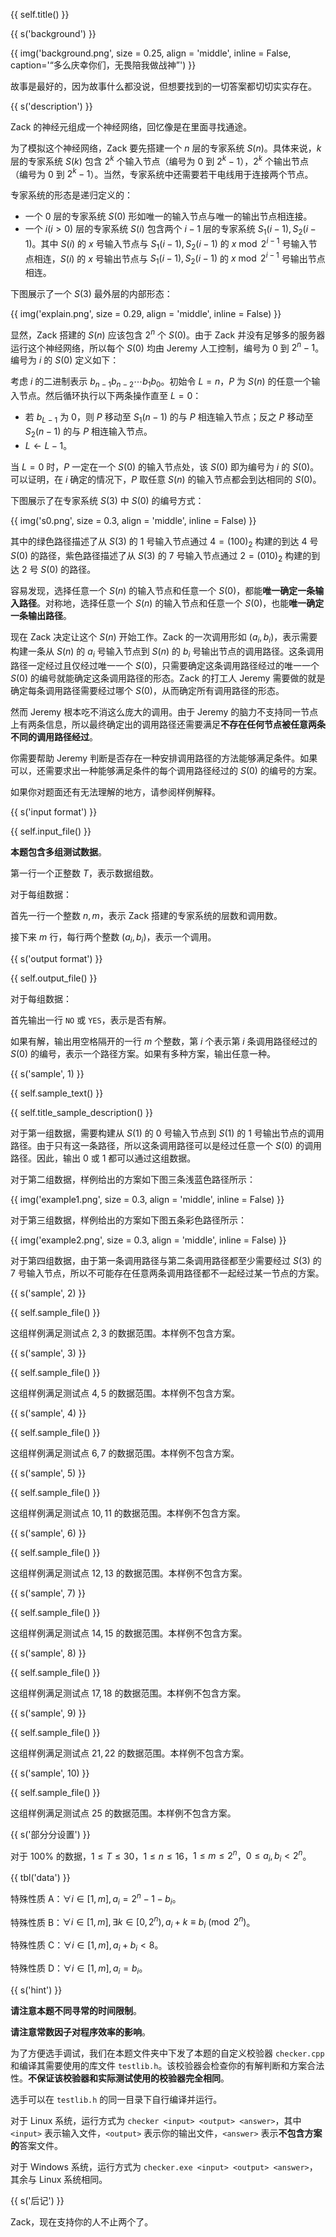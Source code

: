 {{ self.title() }}

{{ s('background') }}

{{ img('background.png', size = 0.25, align = 'middle', inline = False, caption='“多么庆幸你们，无畏陪我做战神”') }}

故事是最好的，因为故事什么都没说，但想要找到的一切答案都切切实实存在。

{{ s('description') }}

Zack 的神经元组成一个神经网络，回忆像是在里面寻找通途。

为了模拟这个神经网络，Zack 要先搭建一个 $n$ 层的专家系统 $S(n)$。具体来说，$k$ 层的专家系统 $S(k)$ 包含 $2^k$ 个输入节点（编号为 $0$ 到 $2^k-1$），$2^k$ 个输出节点（编号为 $0$ 到 $2^k-1$）。当然，专家系统中还需要若干电线用于连接两个节点。

专家系统的形态是递归定义的：

- 一个 $0$ 层的专家系统 $S(0)$ 形如唯一的输入节点与唯一的输出节点相连接。
- 一个 $i(i>0)$ 层的专家系统 $S(i)$ 包含两个 $i-1$ 层的专家系统 $S_1(i-1),S_2(i-1)$。其中 $S(i)$ 的 $x$ 号输入节点与 $S_1(i-1),S_2(i-1)$ 的 $x\bmod 2^{i-1}$ 号输入节点相连，$S(i)$ 的 $x$ 号输出节点与 $S_1(i-1),S_2(i-1)$ 的 $x\bmod 2^{i-1}$ 号输出节点相连。

下图展示了一个 $S(3)$ 最外层的内部形态：

{{ img('explain.png', size = 0.29, align = 'middle', inline = False) }}

显然，Zack 搭建的 $S(n)$ 应该包含 $2^n$ 个 $S(0)$。由于 Zack 并没有足够多的服务器运行这个神经网络，所以每个 $S(0)$ 均由 Jeremy 人工控制，编号为 $0$ 到 $2^n-1$。编号为 $i$ 的 $S(0)$ 定义如下：

考虑 $i$ 的二进制表示 $b_{n-1}b_{n-2}\cdots b_{1}b_{0}$。初始令 $L=n$，$P$ 为 $S(n)$ 的任意一个输入节点。然后循环执行以下两条操作直至 $L=0$：

- 若 $b_{L-1}$ 为 $0$，则 $P$ 移动至 $S_1(n-1)$ 的与 $P$ 相连输入节点；反之 $P$ 移动至 $S_2(n-1)$ 的与 $P$ 相连输入节点。
- $L\gets L-1$。

当 $L=0$ 时，$P$ 一定在一个 $S(0)$ 的输入节点处，该 $S(0)$ 即为编号为 $i$ 的 $S(0)$。可以证明，在 $i$ 确定的情况下，$P$ 取任意 $S(n)$ 的输入节点都会到达相同的 $S(0)$。

下图展示了在专家系统 $S(3)$ 中 $S(0)$ 的编号方式：

{{ img('s0.png', size = 0.3, align = 'middle', inline = False) }}

其中的绿色路径描述了从 $S(3)$ 的 $1$ 号输入节点通过 $4=(100)_2$ 构建的到达 $4$ 号 $S(0)$ 的路径，紫色路径描述了从 $S(3)$ 的 $7$ 号输入节点通过 $2=(010)_2$ 构建的到达 $2$ 号 $S(0)$ 的路径。

容易发现，选择任意一个 $S(n)$ 的输入节点和任意一个 $S(0)$，都能**唯一确定一条输入路径**。对称地，选择任意一个 $S(n)$ 的输入节点和任意一个 $S(0)$，也能**唯一确定一条输出路径**。

现在 Zack 决定让这个 $S(n)$ 开始工作。Zack 的一次调用形如 $(a_i,b_i)$，表示需要构建一条从 $S(n)$ 的 $a_i$ 号输入节点到 $S(n)$ 的 $b_i$ 号输出节点的调用路径。这条调用路径一定经过且仅经过唯一一个 $S(0)$，只需要确定这条调用路径经过的唯一一个 $S(0)$ 的编号就能确定这条调用路径的形态。Zack 的打工人 Jeremy 需要做的就是确定每条调用路径需要经过哪个 $S(0)$，从而确定所有调用路径的形态。

然而 Jeremy 根本吃不消这么庞大的调用。由于 Jeremy 的脑力不支持同一节点上有两条信息，所以最终确定出的调用路径还需要满足**不存在任何节点被任意两条不同的调用路径经过**。

你需要帮助 Jeremy 判断是否存在一种安排调用路径的方法能够满足条件。如果可以，还需要求出一种能够满足条件的每个调用路径经过的 $S(0)$ 的编号的方案。

如果你对题面还有无法理解的地方，请参阅样例解释。

{{ s('input format') }}

{{ self.input_file() }}

**本题包含多组测试数据**。

第一行一个正整数 $T$，表示数据组数。

对于每组数据：

首先一行一个整数 $n,m$，表示 Zack 搭建的专家系统的层数和调用数。

接下来 $m$ 行，每行两个整数 $(a_i,b_i)$，表示一个调用。

{{ s('output format') }}

{{ self.output_file() }}

对于每组数据：

首先输出一行 `NO` 或 `YES`，表示是否有解。

如果有解，输出用空格隔开的一行 $m$ 个整数，第 $i$ 个表示第 $i$ 条调用路径经过的 $S(0)$ 的编号，表示一个路径方案。如果有多种方案，输出任意一种。

{{ s('sample', 1) }}

{{ self.sample_text() }}

{{ self.title_sample_description() }}

对于第一组数据，需要构建从 $S(1)$ 的 $0$ 号输入节点到 $S(1)$ 的 $1$ 号输出节点的调用路径。由于只有这一条路径，所以这条调用路径可以是经过任意一个 $S(0)$ 的调用路径。因此，输出 $0$ 或 $1$ 都可以通过这组数据。

对于第二组数据，样例给出的方案如下图三条浅蓝色路径所示：

{{ img('example1.png', size = 0.3, align = 'middle', inline = False) }}

对于第三组数据，样例给出的方案如下图五条彩色路径所示：

{{ img('example2.png', size = 0.3, align = 'middle', inline = False) }}

对于第四组数据，由于第一条调用路径与第二条调用路径都至少需要经过 $S(3)$ 的 $7$ 号输入节点，所以不可能存在任意两条调用路径都不一起经过某一节点的方案。

{{ s('sample', 2) }}

{{ self.sample_file() }}

这组样例满足测试点 $2,3$ 的数据范围。本样例不包含方案。

{{ s('sample', 3) }}

{{ self.sample_file() }}

这组样例满足测试点 $4,5$ 的数据范围。本样例不包含方案。

{{ s('sample', 4) }}

{{ self.sample_file() }}

这组样例满足测试点 $6,7$ 的数据范围。本样例不包含方案。

{{ s('sample', 5) }}

{{ self.sample_file() }}

这组样例满足测试点 $10,11$ 的数据范围。本样例不包含方案。

{{ s('sample', 6) }}

{{ self.sample_file() }}

这组样例满足测试点 $12,13$ 的数据范围。本样例不包含方案。

{{ s('sample', 7) }}

{{ self.sample_file() }}

这组样例满足测试点 $14,15$ 的数据范围。本样例不包含方案。

{{ s('sample', 8) }}

{{ self.sample_file() }}

这组样例满足测试点 $17,18$ 的数据范围。本样例不包含方案。

{{ s('sample', 9) }}

{{ self.sample_file() }}

这组样例满足测试点 $21,22$ 的数据范围。本样例不包含方案。

{{ s('sample', 10) }}

{{ self.sample_file() }}

这组样例满足测试点 $25$ 的数据范围。本样例不包含方案。

{{ s('部分分设置') }}

对于 $100\%$ 的数据，$1\le T\le 30$，$1\le n\le 16$，$1\le m\le 2^n$，$0\le a_i,b_i<2^n$。

{{ tbl('data') }}

特殊性质 A：$\forall i\in[1,m],a_i=2^n-1-b_i$。

特殊性质 B：$\forall i\in[1,m],\exists k\in[0,2^n), a_i+k\equiv b_i\pmod {2^n}$。

特殊性质 C：$\forall i\in[1,m],a_i+b_i<8$。

特殊性质 D：$\forall i\in[1,m],a_i=b_i$。

{{ s('hint') }}

**请注意本题不同寻常的时间限制**。

**请注意常数因子对程序效率的影响**。

为了方便选手调试，我们在本题文件夹中下发了本题的自定义校验器 `checker.cpp` 和编译其需要使用的库文件 `testlib.h`。该校验器会检查你的有解判断和方案合法性。**不保证该校验器和实际测试使用的校验器完全相同**。

选手可以在 `testlib.h` 的同一目录下自行编译并运行。

对于 Linux 系统，运行方式为 `checker <input> <output> <answer>`，其中 `<input>` 表示输入文件，`<output>` 表示你的输出文件，`<answer>` 表示**不包含方案的**答案文件。

对于 Windows 系统，运行方式为 `checker.exe <input> <output> <answer>`，其余与 Linux 系统相同。

{{ s('后记') }}

Zack，现在支持你的人不止两个了。